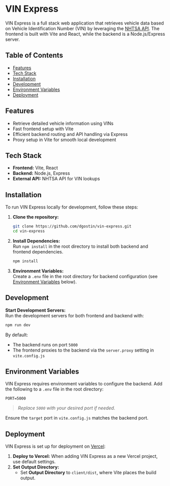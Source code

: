 # VIN Express

VIN Express is a full stack web application that retrieves vehicle data based on Vehicle Identification Number (VIN) by leveraging the [NHTSA API](https://vpic.nhtsa.dot.gov/api/). The frontend is built with Vite and React, while the backend is a Node.js/Express server.

## Table of Contents

- [Features](#features)
- [Tech Stack](#tech-stack)
- [Installation](#installation)
- [Development](#development)
- [Environment Variables](#environment-variables)
- [Deployment](#deployment)

## Features

- Retrieve detailed vehicle information using VINs
- Fast frontend setup with Vite
- Efficient backend routing and API handling via Express
- Proxy setup in Vite for smooth local development

## Tech Stack

- **Frontend:** Vite, React
- **Backend:** Node.js, Express
- **External API:** NHTSA API for VIN lookups

## Installation

To run VIN Express locally for development, follow these steps:

1. **Clone the repository:**

   ```bash
   git clone https://github.com/dgostin/vin-express.git
   cd vin-express
   ```

2. **Install Dependencies:**  
   Run `npm install` in the root directory to install both backend and frontend dependencies.

   ```bash
   npm install
   ```

3. **Environment Variables:**  
   Create a `.env` file in the root directory for backend configuration (see [Environment Variables](#environment-variables) below).

## Development

**Start Development Servers:**  
 Run the development servers for both frontend and backend with:

```bash
npm run dev
```

By default:

- The backend runs on port `5000`
- The frontend proxies to the backend via the `server.proxy` setting in `vite.config.js`

## Environment Variables

VIN Express requires environment variables to configure the backend. Add the following to a `.env` file in the root directory:

```env
PORT=5000
```

> _Replace `5000` with your desired port if needed._

Ensure the `target` port in `vite.config.js` matches the backend port.

## Deployment

VIN Express is set up for deployment on [Vercel](https://vercel.com/):

1. **Deploy to Vercel:** When adding VIN Express as a new Vercel project, use default settings.
2. **Set Output Directory:**
   - Set **Output Directory** to `client/dist`, where Vite places the build output.
